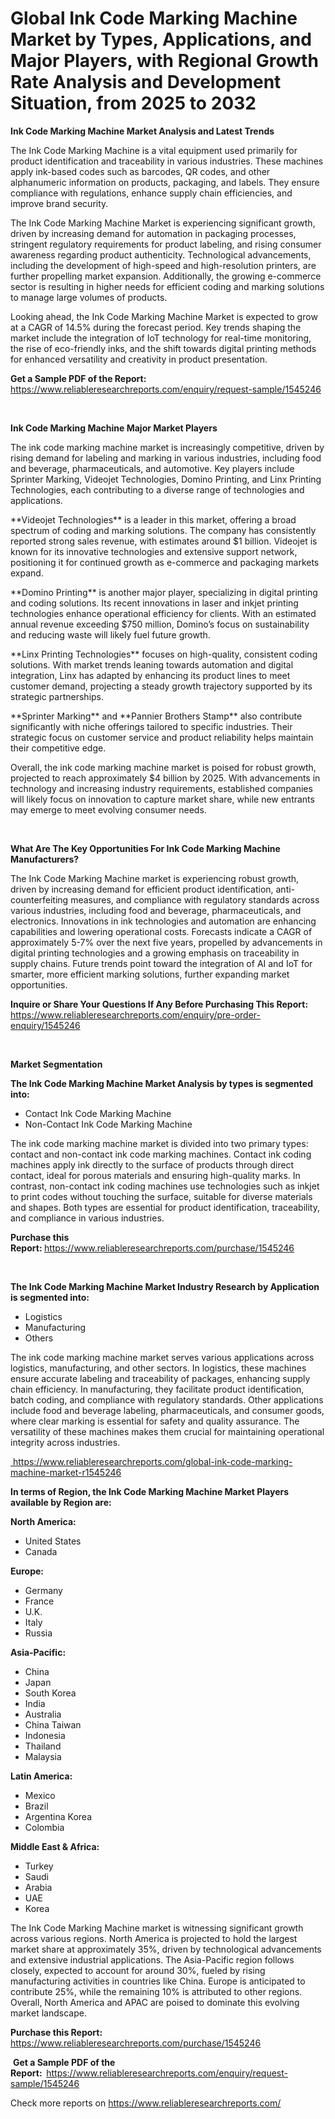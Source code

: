 <p><h1>Global Ink Code Marking Machine Market by Types, Applications, and Major Players, with Regional Growth Rate Analysis and Development Situation, from 2025 to 2032</h1></p><p><strong>Ink Code Marking Machine Market Analysis and Latest Trends</strong></p>
<p><p>The Ink Code Marking Machine is a vital equipment used primarily for product identification and traceability in various industries. These machines apply ink-based codes such as barcodes, QR codes, and other alphanumeric information on products, packaging, and labels. They ensure compliance with regulations, enhance supply chain efficiencies, and improve brand security.</p><p>The Ink Code Marking Machine Market is experiencing significant growth, driven by increasing demand for automation in packaging processes, stringent regulatory requirements for product labeling, and rising consumer awareness regarding product authenticity. Technological advancements, including the development of high-speed and high-resolution printers, are further propelling market expansion. Additionally, the growing e-commerce sector is resulting in higher needs for efficient coding and marking solutions to manage large volumes of products.</p><p>Looking ahead, the Ink Code Marking Machine Market is expected to grow at a CAGR of 14.5% during the forecast period. Key trends shaping the market include the integration of IoT technology for real-time monitoring, the rise of eco-friendly inks, and the shift towards digital printing methods for enhanced versatility and creativity in product presentation.</p></p>
<p><strong>Get a Sample PDF of the Report:&nbsp;</strong> <a href="https://www.reliableresearchreports.com/enquiry/request-sample/1545246?utm_campaign=2647&utm_medium=2&utm_source=Github&utm_content=ia&utm_term=27022025&utm_id=ink-code-marking-machine">https://www.reliableresearchreports.com/enquiry/request-sample/1545246</a></p>
<p>&nbsp;</p>
<p><strong>Ink Code Marking Machine Major Market Players</strong></p>
<p><p>The ink code marking machine market is increasingly competitive, driven by rising demand for labeling and marking in various industries, including food and beverage, pharmaceuticals, and automotive. Key players include Sprinter Marking, Videojet Technologies, Domino Printing, and Linx Printing Technologies, each contributing to a diverse range of technologies and applications.</p><p>**Videojet Technologies** is a leader in this market, offering a broad spectrum of coding and marking solutions. The company has consistently reported strong sales revenue, with estimates around $1 billion. Videojet is known for its innovative technologies and extensive support network, positioning it for continued growth as e-commerce and packaging markets expand.</p><p>**Domino Printing** is another major player, specializing in digital printing and coding solutions. Its recent innovations in laser and inkjet printing technologies enhance operational efficiency for clients. With an estimated annual revenue exceeding $750 million, Domino’s focus on sustainability and reducing waste will likely fuel future growth.</p><p>**Linx Printing Technologies** focuses on high-quality, consistent coding solutions. With market trends leaning towards automation and digital integration, Linx has adapted by enhancing its product lines to meet customer demand, projecting a steady growth trajectory supported by its strategic partnerships.</p><p>**Sprinter Marking** and **Pannier Brothers Stamp** also contribute significantly with niche offerings tailored to specific industries. Their strategic focus on customer service and product reliability helps maintain their competitive edge.</p><p>Overall, the ink code marking machine market is poised for robust growth, projected to reach approximately $4 billion by 2025. With advancements in technology and increasing industry requirements, established companies will likely focus on innovation to capture market share, while new entrants may emerge to meet evolving consumer needs.</p></p>
<p>&nbsp;</p>
<p><strong>What Are The Key Opportunities For Ink Code Marking Machine Manufacturers?</strong></p>
<p><p>The Ink Code Marking Machine market is experiencing robust growth, driven by increasing demand for efficient product identification, anti-counterfeiting measures, and compliance with regulatory standards across various industries, including food and beverage, pharmaceuticals, and electronics. Innovations in ink technologies and automation are enhancing capabilities and lowering operational costs. Forecasts indicate a CAGR of approximately 5-7% over the next five years, propelled by advancements in digital printing technologies and a growing emphasis on traceability in supply chains. Future trends point toward the integration of AI and IoT for smarter, more efficient marking solutions, further expanding market opportunities.</p></p>
<p><strong>Inquire or Share Your Questions If Any Before Purchasing This Report:</strong> <a href="https://www.reliableresearchreports.com/enquiry/pre-order-enquiry/1545246?utm_campaign=2647&utm_medium=2&utm_source=Github&utm_content=ia&utm_term=27022025&utm_id=ink-code-marking-machine">https://www.reliableresearchreports.com/enquiry/pre-order-enquiry/1545246</a></p>
<p>&nbsp;</p>
<p><strong>Market Segmentation</strong></p>
<p><strong>The Ink Code Marking Machine Market Analysis by types is segmented into:</strong></p>
<p><ul><li>Contact Ink Code Marking Machine</li><li>Non-Contact Ink Code Marking Machine</li></ul></p>
<p><p>The ink code marking machine market is divided into two primary types: contact and non-contact ink code marking machines. Contact ink coding machines apply ink directly to the surface of products through direct contact, ideal for porous materials and ensuring high-quality marks. In contrast, non-contact ink coding machines use technologies such as inkjet to print codes without touching the surface, suitable for diverse materials and shapes. Both types are essential for product identification, traceability, and compliance in various industries.</p></p>
<p><strong>Purchase this Report:&nbsp;</strong><a href="https://www.reliableresearchreports.com/purchase/1545246?utm_campaign=2647&utm_medium=2&utm_source=Github&utm_content=ia&utm_term=27022025&utm_id=ink-code-marking-machine">https://www.reliableresearchreports.com/purchase/1545246</a></p>
<p>&nbsp;</p>
<p><strong>The Ink Code Marking Machine Market Industry Research by Application is segmented into:</strong></p>
<p><ul><li>Logistics</li><li>Manufacturing</li><li>Others</li></ul></p>
<p><p>The ink code marking machine market serves various applications across logistics, manufacturing, and other sectors. In logistics, these machines ensure accurate labeling and traceability of packages, enhancing supply chain efficiency. In manufacturing, they facilitate product identification, batch coding, and compliance with regulatory standards. Other applications include food and beverage labeling, pharmaceuticals, and consumer goods, where clear marking is essential for safety and quality assurance. The versatility of these machines makes them crucial for maintaining operational integrity across industries.</p></p>
<p><a href="https://www.reliableresearchreports.com/global-ink-code-marking-machine-market-r1545246?utm_campaign=2647&utm_medium=2&utm_source=Github&utm_content=ia&utm_term=27022025&utm_id=ink-code-marking-machine">&nbsp;https://www.reliableresearchreports.com/global-ink-code-marking-machine-market-r1545246</a></p>
<p><strong>In terms of Region, the Ink Code Marking Machine Market Players available by Region are:</strong></p>
<p>
    <p> <strong> North America: </strong>
        <ul>
            <li>United States</li>
            <li>Canada</li>
        </ul>
        </p> 
    <p> <strong> Europe: </strong>
        <ul>
            <li>Germany</li>
            <li>France</li>
            <li>U.K.</li>
            <li>Italy</li>
            <li>Russia</li>
        </ul>
        </p> 
    <p> <strong> Asia-Pacific: </strong>
        <ul>
            <li>China</li>
            <li>Japan</li>
            <li>South Korea</li>
            <li>India</li>
            <li>Australia</li>
            <li>China Taiwan</li>
            <li>Indonesia</li>
            <li>Thailand</li>
            <li>Malaysia</li>
        </ul>
        </p> 
    <p> <strong> Latin America: </strong>
        <ul>
            <li>Mexico</li>
            <li>Brazil</li>
            <li>Argentina Korea</li>
            <li>Colombia</li>
        </ul>
        </p> 
    <p> <strong> Middle East & Africa: </strong>
        <ul>
            <li>Turkey</li>
            <li>Saudi</li>
            <li>Arabia</li>
            <li>UAE</li>
            <li>Korea</li>
        </ul>
    </p>
    </p>
<p><p>The Ink Code Marking Machine market is witnessing significant growth across various regions. North America is projected to hold the largest market share at approximately 35%, driven by technological advancements and extensive industrial applications. The Asia-Pacific region follows closely, expected to account for around 30%, fueled by rising manufacturing activities in countries like China. Europe is anticipated to contribute 25%, while the remaining 10% is attributed to other regions. Overall, North America and APAC are poised to dominate this evolving market landscape.</p></p>
<p><strong>Purchase this Report: </strong><a href="https://www.reliableresearchreports.com/purchase/1545246?utm_campaign=2647&utm_medium=2&utm_source=Github&utm_content=ia&utm_term=27022025&utm_id=ink-code-marking-machine">https://www.reliableresearchreports.com/purchase/1545246</a></p>
<p>&nbsp;<strong>Get a Sample PDF of the Report:&nbsp;&nbsp;</strong><a href="https://www.reliableresearchreports.com/enquiry/request-sample/1545246?utm_campaign=2647&utm_medium=2&utm_source=Github&utm_content=ia&utm_term=27022025&utm_id=ink-code-marking-machine">https://www.reliableresearchreports.com/enquiry/request-sample/1545246</a></p>
<p><strong></strong></p>
<p>Check more reports on <a href="https://www.reliableresearchreports.com/?utm_campaign=2647&utm_medium=2&utm_source=Github&utm_content=ia&utm_term=27022025&utm_id=ink-code-marking-machine">https://www.reliableresearchreports.com/</a></p>